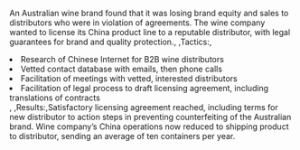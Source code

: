 An Australian wine brand found that it was losing brand equity and sales to distributors who were in violation of agreements. The wine company wanted to license its China product line to a reputable distributor, with legal guarantees for brand and quality protection., ,Tactics:,<li>Research of Chinese Internet for B2B wine distributors</li><li>Vetted contact database with emails, then phone calls</li><li>Facilitation of meetings with vetted, interested distributors</li><li>Facilitation of legal process to draft licensing agreement, including translations of contracts</li>, ,Results:,Satisfactory licensing agreement reached, including terms for new distributor to action steps in preventing counterfeiting of the Australian brand. Wine company’s China operations now reduced to shipping product to distributor, sending an average of ten containers per year.